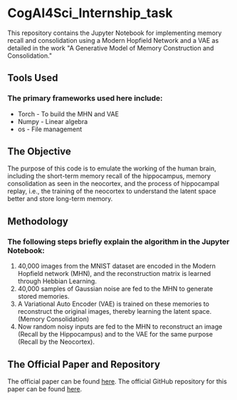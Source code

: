 # CogAI4Sci_Internship_task
This repository contains the Jupyter Notebook for implementing memory recall and consolidation using a Modern Hopfield Network and a VAE as detailed in the work "A Generative Model of Memory Construction and Consolidation."

## Tools Used
### The primary frameworks used here include:
* Torch - To build the MHN and VAE
* Numpy - Linear algebra
* os - File management

## The Objective
The purpose of this code is to emulate the working of the human brain, including the short-term memory recall of the hippocampus, memory consolidation as seen in the neocortex, and the process of hippocampal replay, i.e., the training of the neocortex to understand the latent space better and store long-term memory.

## Methodology
### The following steps briefly explain the algorithm in the Jupyter Notebook:
1. 40,000 images from the MNIST dataset are encoded in the Modern Hopfield network (MHN), and the reconstruction matrix is learned through Hebbian Learning.
2. 40,000 samples of Gaussian noise are fed to the MHN to generate stored memories.
3. A Variational Auto Encoder (VAE) is trained on these memories to reconstruct the original images, thereby learning the latent space. (Memory Consolidation)
4. Now random noisy inputs are fed to the MHN to reconstruct an image (Recall by the Hippocampus) and to the VAE for the same purpose (Recall by the Neocortex).

## The Official Paper and Repository
The official paper can be found [here](https://www.nature.com/articles/s41562-023-01799-z).
The official GitHub repository for this paper can be found [here](https://github.com/ellie-as/generative-memory).
